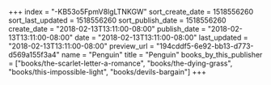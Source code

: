 +++
index = "-KB53o5FpmV8lgLTNKGW"
sort_create_date = 1518556260
sort_last_updated = 1518556260
sort_publish_date = 1518556260
create_date = "2018-02-13T13:11:00-08:00"
publish_date = "2018-02-13T13:11:00-08:00"
date = "2018-02-13T13:11:00-08:00"
last_updated = "2018-02-13T13:11:00-08:00"
preview_url = "194cddf5-6e92-bb13-d773-d569a155f3a4"
name = "Penguin"
title = "Penguin"
books_by_this_publisher = ["books/the-scarlet-letter-a-romance", "books/the-dying-grass", "books/this-impossible-light", "books/devils-bargain"]
+++
